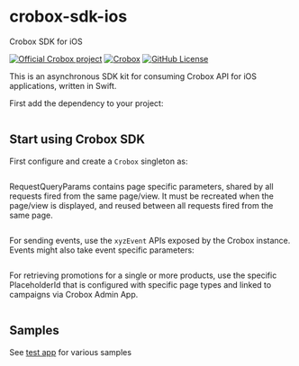 # crobox-sdk-ios
Crobox SDK for iOS

[![Official Crobox project](https://img.shields.io/badge/project-official-green.svg?colorA=303033&colorB=ff8a2c&label=Crobox)](https://crobox.com/)
[![Crobox](https://img.shields.io/badge/Crobox-ios-white)](http://docs.crobox.com)
[![GitHub License](https://img.shields.io/badge/license-MIT-blue.svg?style=flat)](http://www.apache.org/licenses/LICENSE-2.0)

This is an asynchronous SDK kit for consuming Crobox API for iOS applications, written in Swift.

First add the dependency to your project:

```swift

```

## Start using Crobox SDK

First configure and create a `Crobox` singleton as:

```swift

```

RequestQueryParams contains page specific parameters, shared by all requests fired from the same page/view.
It must be recreated when the page/view is displayed, and reused between all requests fired from the same page.
```swift

```

For sending events, use the `xyzEvent` APIs exposed by the Crobox instance.
Events might also take event specific parameters:

```swift

```

For retrieving promotions for a single or more products, use the specific PlaceholderId that is configured with specific page types and linked to campaigns via Crobox Admin App.

```swift

```

## Samples

See [test app](app/CroboxTestApp/ViewController.swift) for various samples


